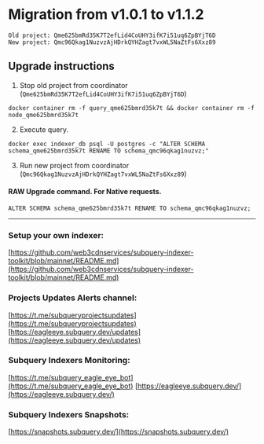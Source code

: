 # Migration from v1.0.1 to v1.1.2
```
Old project: Qme625bmRd35K7T2efLid4CoUHY3ifK7i51uq6ZpBYjT6D
New project: Qmc96Qkag1NuzvzAjHDrkQYHZagt7vxWL5NaZtFs6Xxz89
```


## Upgrade instructions
 1) Stop old project from coordinator (`Qme625bmRd35K7T2efLid4CoUHY3ifK7i51uq6ZpBYjT6D`)

```
docker container rm -f query_qme625bmrd35k7t && docker container rm -f node_qme625bmrd35k7t
```

 2) Execute query.

```
docker exec indexer_db psql -U postgres -c "ALTER SCHEMA schema_qme625bmrd35k7t RENAME TO schema_qmc96qkag1nuzvz;"

```

 3) Run new project from coordinator (`Qmc96Qkag1NuzvzAjHDrkQYHZagt7vxWL5NaZtFs6Xxz89`)

#### RAW Upgrade command. For Native requests.
`ALTER SCHEMA schema_qme625bmrd35k7t RENAME TO schema_qmc96qkag1nuzvz;`


___
### Setup your own indexer:

[https://github.com/web3cdnservices/subquery-indexer-toolkit/blob/mainnet/README.md](https://github.com/web3cdnservices/subquery-indexer-toolkit/blob/mainnet/README.md)

### Projects Updates Alerts channel:

[https://t.me/subqueryprojectsupdates](https://t.me/subqueryprojectsupdates) [https://eagleeye.subquery.dev/updates](https://eagleeye.subquery.dev/updates)

### Subquery Indexers Monitoring:

[https://t.me/subquery_eagle_eye_bot](https://t.me/subquery_eagle_eye_bot) [https://eagleeye.subquery.dev/](https://eagleeye.subquery.dev/)


### Subquery Indexers Snapshots:

[https://snapshots.subquery.dev/](https://snapshots.subquery.dev/)

